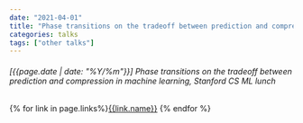 ```yaml
---
date: "2021-04-01"
title: "Phase transitions on the tradeoff between prediction and compression in machine learning, Stanford CS ML lunch"
categories: talks
tags: ["other talks"]
---
```


###### [{{page.date | date: "%Y/%m"}}] Phase transitions on the tradeoff between prediction and compression in machine learning, Stanford CS ML lunch

{% for link in page.links%}<span class="badge bg-info"><a href="{{link.url}}">{{link.name}}</a></span> {% endfor %}
